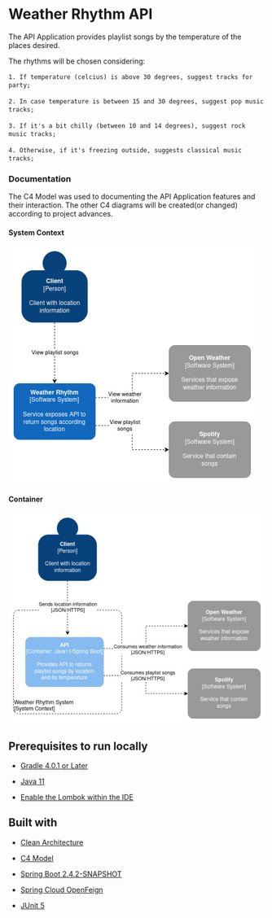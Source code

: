 # Weather Rhythm API

The API Application provides playlist songs by the temperature of the places desired.

The rhythms will be chosen considering:

    1. If temperature (celcius) is above 30 degrees, suggest tracks for party;

    2. In case temperature is between 15 and 30 degrees, suggest pop music tracks;

    3. If it's a bit chilly (between 10 and 14 degrees), suggest rock music tracks;

    4. Otherwise, if it's freezing outside, suggests classical music tracks;

### Documentation
The C4 Model was used to documenting the API Application features and their interaction. 
The other C4 diagrams will be created(or changed) according to project advances.

#### System Context

![alt text](./diagram/images/system-context-view.jpg "System Context - C4 Model")

#### Container

![alt text](./diagram/images/container-view.jpg "Container - C4 Model")

## Prerequisites to run locally
- [Gradle 4.0.1 or Later](https://gradle.org/install)

- [Java 11](https://openjdk.java.net/projects/jdk/11)

- [Enable the Lombok within the IDE](https://projectlombok.org)

## Built with
- [Clean Architecture](https://blog.cleancoder.com/uncle-bob/2012/08/13/the-clean-architecture.html)

- [C4 Model](https://c4model.com/)
  
- [Spring Boot 2.4.2-SNAPSHOT](https://spring.io/projects/spring-boot)

- [Spring Cloud OpenFeign](https://cloud.spring.io/spring-cloud-openfeign/reference/html/)

- [JUnit 5](https://junit.org/junit5/docs/current/user-guide/)
